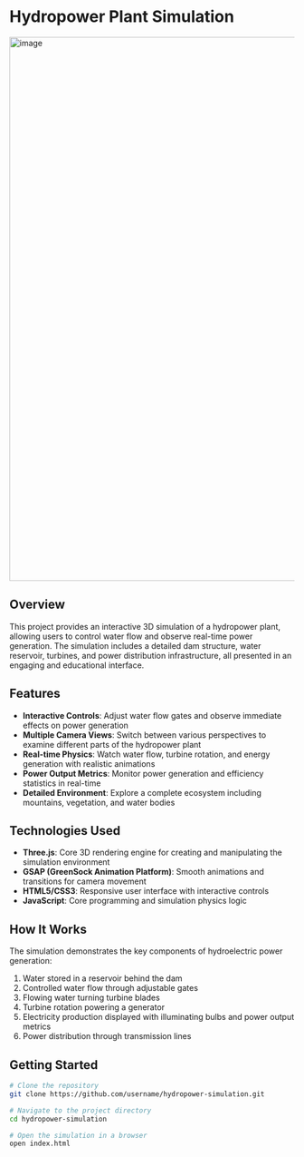 # Hydropower Plant Simulation

<img width="959" alt="image" src="https://github.com/user-attachments/assets/b26abac0-9543-4574-a057-c2517e64fc48" />

## Overview

This project provides an interactive 3D simulation of a hydropower plant, allowing users to control water flow and observe real-time power generation. The simulation includes a detailed dam structure, water reservoir, turbines, and power distribution infrastructure, all presented in an engaging and educational interface.

## Features

- **Interactive Controls**: Adjust water flow gates and observe immediate effects on power generation
- **Multiple Camera Views**: Switch between various perspectives to examine different parts of the hydropower plant
- **Real-time Physics**: Watch water flow, turbine rotation, and energy generation with realistic animations
- **Power Output Metrics**: Monitor power generation and efficiency statistics in real-time
- **Detailed Environment**: Explore a complete ecosystem including mountains, vegetation, and water bodies

## Technologies Used

- **Three.js**: Core 3D rendering engine for creating and manipulating the simulation environment
- **GSAP (GreenSock Animation Platform)**: Smooth animations and transitions for camera movement
- **HTML5/CSS3**: Responsive user interface with interactive controls
- **JavaScript**: Core programming and simulation physics logic

## How It Works

The simulation demonstrates the key components of hydroelectric power generation:

1. Water stored in a reservoir behind the dam
2. Controlled water flow through adjustable gates
3. Flowing water turning turbine blades
4. Turbine rotation powering a generator
5. Electricity production displayed with illuminating bulbs and power output metrics
6. Power distribution through transmission lines

## Getting Started

```bash
# Clone the repository
git clone https://github.com/username/hydropower-simulation.git

# Navigate to the project directory
cd hydropower-simulation

# Open the simulation in a browser
open index.html
